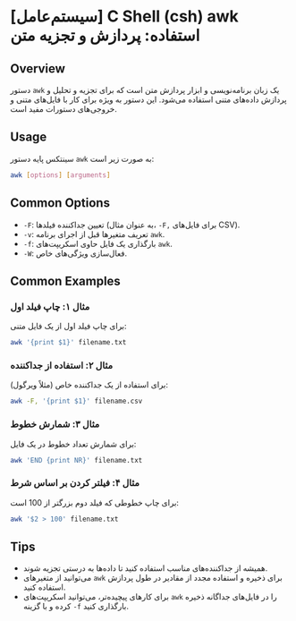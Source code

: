 # [سیستم‌عامل] C Shell (csh) awk استفاده: پردازش و تجزیه متن

## Overview
دستور `awk` یک زبان برنامه‌نویسی و ابزار پردازش متن است که برای تجزیه و تحلیل و پردازش داده‌های متنی استفاده می‌شود. این دستور به ویژه برای کار با فایل‌های متنی و خروجی‌های دستورات مفید است.

## Usage
سینتکس پایه دستور `awk` به صورت زیر است:

```bash
awk [options] [arguments]
```

## Common Options
- `-F`: تعیین جداکننده فیلدها (به عنوان مثال، `-F,` برای فایل‌های CSV).
- `-v`: تعریف متغیرها قبل از اجرای برنامه `awk`.
- `-f`: بارگذاری یک فایل حاوی اسکریپت‌های `awk`.
- `-W`: فعال‌سازی ویژگی‌های خاص.

## Common Examples
### مثال ۱: چاپ فیلد اول
برای چاپ فیلد اول از یک فایل متنی:

```bash
awk '{print $1}' filename.txt
```

### مثال ۲: استفاده از جداکننده
برای استفاده از یک جداکننده خاص (مثلاً ویرگول):

```bash
awk -F, '{print $1}' filename.csv
```

### مثال ۳: شمارش خطوط
برای شمارش تعداد خطوط در یک فایل:

```bash
awk 'END {print NR}' filename.txt
```

### مثال ۴: فیلتر کردن بر اساس شرط
برای چاپ خطوطی که فیلد دوم بزرگتر از 100 است:

```bash
awk '$2 > 100' filename.txt
```

## Tips
- همیشه از جداکننده‌های مناسب استفاده کنید تا داده‌ها به درستی تجزیه شوند.
- می‌توانید از متغیرهای `awk` برای ذخیره و استفاده مجدد از مقادیر در طول پردازش استفاده کنید.
- برای کارهای پیچیده‌تر، می‌توانید اسکریپت‌های `awk` را در فایل‌های جداگانه ذخیره کرده و با گزینه `-f` بارگذاری کنید.